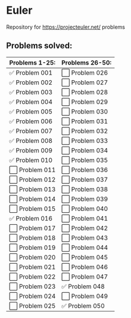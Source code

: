 # Euler
Repository for https://projecteuler.net/ problems


## Problems solved:

| Problems 1-25: | Problems 26-50: |
| --- | --- |
| :white_check_mark: Problem 001 | :white_large_square: Problem 026 |
| :white_check_mark: Problem 002 | :white_large_square: Problem 027 |
| :white_check_mark: Problem 003 | :white_large_square: Problem 028 |
| :white_check_mark: Problem 004 | :white_large_square: Problem 029 |
| :white_check_mark: Problem 005 | :white_large_square: Problem 030 |
| :white_check_mark: Problem 006 | :white_large_square: Problem 031 |
| :white_check_mark: Problem 007 | :white_large_square: Problem 032 |
| :white_check_mark: Problem 008 | :white_large_square: Problem 033 |
| :white_check_mark: Problem 009 | :white_large_square: Problem 034 |
| :white_check_mark: Problem 010 | :white_large_square: Problem 035 |
| :white_large_square: Problem 011 | :white_large_square: Problem 036 |
| :white_large_square: Problem 012 | :white_large_square: Problem 037 |
| :white_large_square: Problem 013 | :white_large_square: Problem 038 |
| :white_large_square: Problem 014 | :white_large_square: Problem 039 |
| :white_large_square: Problem 015 | :white_large_square: Problem 040 |
| :white_check_mark: Problem 016 | :white_large_square: Problem 041 |
| :white_large_square: Problem 017 | :white_large_square: Problem 042 |
| :white_large_square: Problem 018 | :white_large_square: Problem 043 |
| :white_large_square: Problem 019 | :white_large_square: Problem 044 |
| :white_large_square: Problem 020 | :white_large_square: Problem 045 |
| :white_large_square: Problem 021 | :white_large_square: Problem 046 |
| :white_large_square: Problem 022 | :white_large_square: Problem 047 |
| :white_large_square: Problem 023 | :white_check_mark: Problem 048 |
| :white_large_square: Problem 024 | :white_large_square: Problem 049 |
| :white_large_square: Problem 025 | :white_check_mark: Problem 050 |
